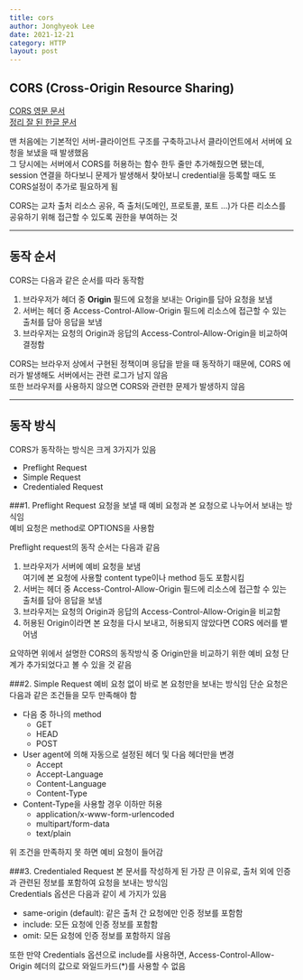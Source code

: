 ```yaml
---
title: cors
author: Jonghyeok Lee
date: 2021-12-21
category: HTTP
layout: post
---
```


## CORS (Cross-Origin Resource Sharing)

[CORS 영문 문서][1]  
[정리 잘 된 한글 문서][2]

맨 처음에는 기본적인 서버-클라이언트 구조를 구축하고나서 클라이언트에서 서버에 요청을 보냈을 때 발생했음  
그 당시에는 서버에서 CORS를 허용하는 함수 한두 줄만 추가해줬으면 됐는데, session 연결을 하다보니 문제가 발생해서 찾아보니 credential을 등록할 때도 또 CORS설정이 추가로 필요하게 됨

CORS는 교차 출처 리소스 공유, 즉 출처(도메인, 프로토콜, 포트 ...)가 다른 리소스를 공유하기 위해 접근할 수 있도록 권한을 부여하는 것
***
## 동작 순서
CORS는 다음과 같은 순서를 따라 동작함
1. 브라우저가 헤더 중 **Origin** 필드에 요청을 보내는 Origin를 담아 요청을 보냄
2. 서버는 헤더 중 Access-Control-Allow-Origin 필드에 리소스에 접근할 수 있는 출처를 담아 응답을 보냄
3. 브라우저는 요청의 Origin과 응답의 Access-Control-Allow-Origin을 비교하여 결정함

CORS는 브라우저 상에서 구현된 정책이며 응답을 받을 때 동작하기 때문에, CORS 에러가 발생해도 서버에서는 관련 로그가 남지 않음  
또한 브라우저를 사용하지 않으면 CORS와 관련한 문제가 발생하지 않음
***
## 동작 방식
CORS가 동작하는 방식은 크게 3가지가 있음
* Preflight Request  
* Simple Request  
* Credentialed Request

###1. Preflight Request
요청을 보낼 때 예비 요청과 본 요청으로 나누어서 보내는 방식임  
예비 요청은 method로 OPTIONS을 사용함  

Preflight request의 동작 순서는 다음과 같음
1. 브라우저가 서버에 예비 요청을 보냄  
   여기에 본 요청에 사용할 content type이나 method 등도 포함시킴 
2. 서버는 헤더 중 Access-Control-Allow-Origin 필드에 리소스에 접근할 수 있는 출처를 담아 응답을 보냄
3. 브라우저는 요청의 Origin과 응답의 Access-Control-Allow-Origin을 비교함
4. 허용된 Origin이라면 본 요청을 다시 보내고, 허용되지 않았다면 CORS 에러를 뱉어냄

요약하면 위에서 설명한 CORS의 동작방식 중 Origin만을 비교하기 위한 예비 요청 단계가 추가되었다고 볼 수 있을 것 같음

###2. Simple Request
예비 요청 없이 바로 본 요청만을 보내는 방식임
단순 요청은 다음과 같은 조건들을 모두 만족해야 함
* 다음 중 하나의 method
	* GET  
	* HEAD
	* POST
* User agent에 의해 자동으로 설정된 헤더 및 다음 헤더만을 변경
	* Accept
	* Accept-Language
	* Content-Language
	* Content-Type
* Content-Type을 사용할 경우 이하만 허용
	* application/x-www-form-urlencoded
	* multipart/form-data
	* text/plain
	
위 조건을 만족하지 못 하면 예비 요청이 들어감

###3. Credentialed Request
본 문서를 작성하게 된 가장 큰 이유로, 출처 외에 인증과 관련된 정보를 포함하여 요청을 보내는 방식임  
Credentials 옵션은 다음과 같이 세 가지가 있음
* same-origin (default): 같은 출처 간 요청에만 인증 정보를 포함함
* include: 모든 요청에 인증 정보를 포함함
* omit: 모든 요청에 인증 정보를 포함하지 않음

또한 만약 Credentials 옵션으로 include를 사용하면, Access-Control-Allow-Origin 헤더의 값으로 와일드카드(*)를 사용할 수 없음

[1]: https://developer.mozilla.org/en-US/docs/Web/HTTP/CORS
[2]: https://evan-moon.github.io/2020/05/21/about-cors/
